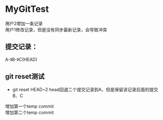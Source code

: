 # MyGitTest
用户2增加一条记录   
用户1修改记录，但是没有同步最新记录，会导致冲突

## 提交记录：
A-》B-》C(HEAD)
## git reset测试
- git reset HEAD~2
head回退二个提交记录到A，但是保留该记录后面的提交B、C

增加第一个temp commit  
增加第二个temp commit